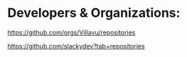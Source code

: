 # Developers & Organizations:
https://github.com/orgs/Villavu/repositories

https://github.com/slackydev?tab=repositories
